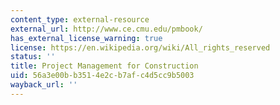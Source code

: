 ```yaml
---
content_type: external-resource
external_url: http://www.ce.cmu.edu/pmbook/
has_external_license_warning: true
license: https://en.wikipedia.org/wiki/All_rights_reserved
status: ''
title: Project Management for Construction
uid: 56a3e00b-b351-4e2c-b7af-c4d5cc9b5003
wayback_url: ''
---
```

